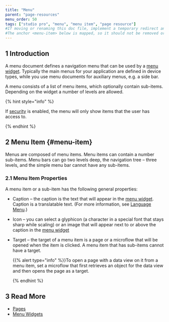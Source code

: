 ```yaml
---
title: "Menu"
parent: "page-resources"
menu_order: 50
tags: ["studio pro", "menu", "menu item", "page resource"]
#If moving or renaming this doc file, implement a temporary redirect and let the respective team know they should update the URL in the product. See Mapping to Products for more details. 
#The anchor <menu-item> below is mapped, so it should not be removed or changed.
---
```


## 1 Introduction

A menu document defines a navigation menu that can be used by a [menu widget](menu-widgets). Typically the main menus for your application are defined in device types, while you use menu documents for auxiliary menus, e.g. a side bar.

A menu consists of a list of menu items, which optionally contain sub-items. Depending on the widget a number of levels are allowed.

{% hint style="info" %}

If [security](project-security) is enabled, the menu will only show items that the user has access to.

{% endhint %}

## 2 Menu Item {#menu-item}

Menus are composed of menu items. Menu items can contain a number sub-items. Menu bars can go two levels deep, the navigation tree – three levels, and the simple menu bar cannot have any sub-items.

### 2.1 Menu Item Properties 

A menu item or a sub-item has the following general properties:

* Caption – the caption is the text that will appear in the [menu widget](menu-widgets). Caption is a translatable text. (For more information, see [Language Menu](translatable-texts).)

* Icon – you can select a glyphicon (a character in a special font that stays sharp while scaling) or an image that will appear next to or above the caption in the [menu widget](menu-widgets)

* Target –  the target of a menu item is a page or a microflow that will be opened when the item is clicked. A menu item that has sub-items cannot have a target.

  {{% alert type="info" %}}To open a page with a data view on it from a menu item, set a microflow that first retrieves an object for the data view and then opens the page as a target.

  {% endhint %}

## 3 Read More

* [Pages](pages)
* [Menu Widgets](menu-widgets)

